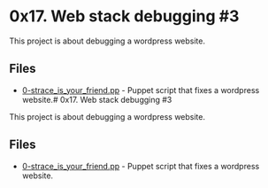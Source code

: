 # 0x17. Web stack debugging #3

This project is about debugging a wordpress website.

## Files

- [0-strace_is_your_friend.pp](./0-strace_is_your_friend.pp) - Puppet script that fixes a wordpress website.# 0x17. Web stack debugging #3

This project is about debugging a wordpress website.

## Files

- [0-strace_is_your_friend.pp](./0-strace_is_your_friend.pp) - Puppet script that fixes a wordpress website.
